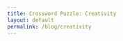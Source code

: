 ```yaml
---
title: Crossword Puzzle: Creativity
layout: default
permalink: /blog/creativity
---
```

<head>
		<meta charset="utf-8">
		<meta name="viewport" content="width=device-width, initial-scale = 1.0, maximum-scale=1.0, user-scalable=no" />
		<meta property="og:description" content="Personal perfolio website of Steven Sawtelle">
		<meta property="og:site_name" content="Online Playable Version of Creativity" />
		<title>Creativity - Steven Sawtelle</title>
		<link rel="stylesheet" type="text/css" href="../../../css/style.css">
		<link rel="stylesheet" type="text/css" href="../../../css/animate.css">
		<!-- Global site tag (gtag.js) - Google Analytics -->
		<script async src="https://www.googletagmanager.com/gtag/js?id=UA-137815317-1"></script>
		<script>
		  window.dataLayer = window.dataLayer || [];
		  function gtag(){dataLayer.push(arguments);}
		  gtag('js', new Date());

		  gtag('config', 'UA-137815317-1');
		</script>
</head>

<center><b><h1>Creativity</h1></b></center>

<h2><i>I collected feedback, and this one should be much easier and more fun than my last puzzle :) Enjoy!</i></h2>

<iframe height="700" width="100%" allowfullscreen="true" style="border:none;width: 100% !important;position: static;display: block !important;margin: 0 !important;"  name="9c1eb6ae42bdad2e403247d03d91de317f4edce2206d6abddad181d46069706e" src="https://amuselabs.com/pmm/crossword?id=610255f3&set=9c1eb6ae42bdad2e403247d03d91de317f4edce2206d6abddad181d46069706e&embed=1&compact=1&maxCols=2"></iframe>